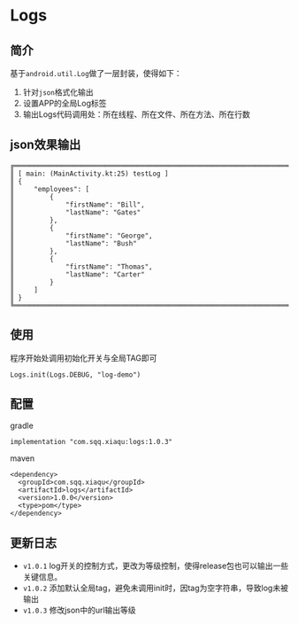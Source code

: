
# Logs


## 简介
基于`android.util.Log`做了一层封装，使得如下：

1. 针对`json`格式化输出
2. 设置APP的全局Log标签
3. 输出Logs代码调用处：所在线程、所在文件、所在方法、所在行数

## json效果输出

```
╔═══════════════════════════════════════════════════════════════════════════════════════
║ [ main: (MainActivity.kt:25) testLog ]
║ {
║     "employees": [
║         {
║             "firstName": "Bill",
║             "lastName": "Gates"
║         },
║         {
║             "firstName": "George",
║             "lastName": "Bush"
║         },
║         {
║             "firstName": "Thomas",
║             "lastName": "Carter"
║         }
║     ]
║ }
╚═══════════════════════════════════════════════════════════════════════════════════════
```
## 使用

程序开始处调用初始化开关与全局TAG即可
```
Logs.init(Logs.DEBUG, "log-demo")
```

## 配置

gradle

```
implementation "com.sqq.xiaqu:logs:1.0.3"
```
maven 
```
<dependency>
  <groupId>com.sqq.xiaqu</groupId>
  <artifactId>logs</artifactId>
  <version>1.0.0</version>
  <type>pom</type>
</dependency>
```

## 更新日志

- `v1.0.1` log开关的控制方式，更改为等级控制，使得release包也可以输出一些关键信息。
- `v1.0.2` 添加默认全局tag，避免未调用init时，因tag为空字符串，导致log未被输出
- `v1.0.3` 修改json中的url输出等级